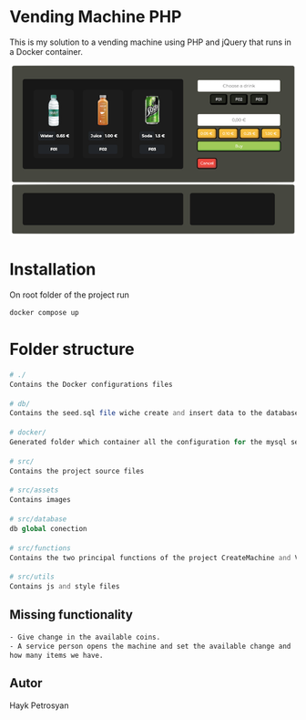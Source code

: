 # Vending Machine PHP

This is my solution to a vending machine using PHP and jQuery that runs in a Docker container.

![Alt text](./src/assets/vending-machine.png)

# Installation

On root folder of the project run

```bash
docker compose up
```

# Folder structure

```php
# ./
Contains the Docker configurations files

# db/
Contains the seed.sql file wiche create and insert data to the database

# docker/
Generated folder which container all the configuration for the mysql server and phpmyadmin

# src/
Contains the project source files

# src/assets
Contains images

# src/database
db global conection

# src/functions
Contains the two principal functions of the project CreateMachine and Vending

# src/utils
Contains js and style files
```
## Missing functionality
```
- Give change in the available coins. 
- A service person opens the machine and set the available change and how many items we have.
```

## Autor

Hayk Petrosyan
